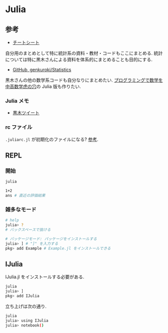 # Julia

## 参考

- [チートシート](https://juliadocs.github.io/Julia-Cheat-Sheet/ja)

自分用のまとめとして特に統計系の資料・教材・コードもここにまとめる.
統計については特に黒木さんによる資料を体系的にまとめることも目的にする.

- [GitHub, genkuroki/Statistics](https://github.com/genkuroki/Statistics)

黒木さんの他の数学系コードも自分なりにまとめたい.
[プログラミングで数学を 中高数学虎の穴](https://phasetr.com/mthlp1/)の Julia 版も作りたい.

### Julia メモ

- [黒木ツイート](https://twitter.com/genkuroki/status/1318631440129560576)

### rc ファイル

`.juliarc.jl` が初期化のファイルになる? [参考](https://stackoverflow.com/questions/42104130/module-aliasing-in-julia).

## REPL

### 開始

```sh
julia

1+2
ans # 直近の評価結果
```

### 雑多なモード

```sh
# help
julia> ?
# バックスペースで抜ける

# パッケージモード: パッケージをインストールする
julia> ] # "]" を入力する
pkg> add Example # Example.jl をインストールできる
```

## IJulia

IJulia.jl をインストールする必要がある.

```sh
julia
julia> ]
pkg> add IJulia
```

立ち上げは次の通り.

```sh
julia
julia> using IJulia
julia> notebook()
```
